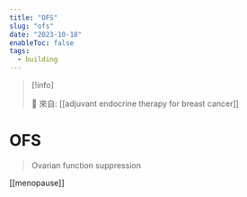 ```yaml
---
title: "OFS"
slug: "ofs"
date: "2023-10-18"
enableToc: false
tags:
  - building
---
```


> [!info]
>
> 🌱 來自: [[adjuvant endocrine therapy for breast cancer]]

# OFS

> Ovarian function suppression

[[menopause]]
